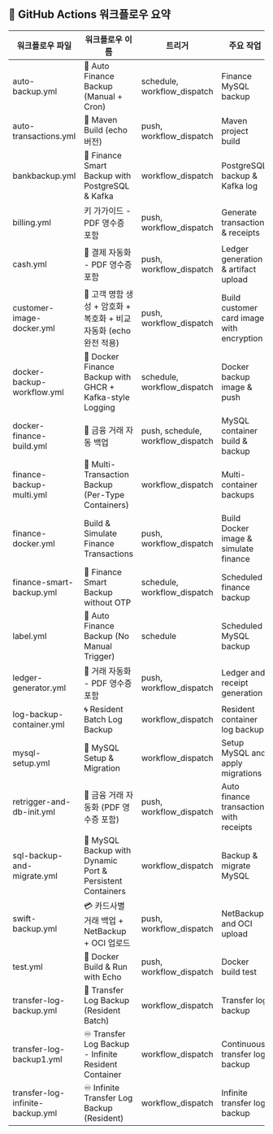 ## 🔧 GitHub Actions 워크플로우 요약

| 워크플로우 파일 | 워크플로우 이름 | 트리거 | 주요 작업 |
|----------------|----------------|--------|-----------|
| auto-backup.yml | 🔁 Auto Finance Backup (Manual + Cron) | schedule, workflow_dispatch | Finance MySQL backup |
| auto-transactions.yml | 🧱 Maven Build (echo 버전) | push, workflow_dispatch | Maven project build |
| bankbackup.yml | 🔄 Finance Smart Backup with PostgreSQL & Kafka | workflow_dispatch | PostgreSQL backup & Kafka log |
| billing.yml | 키 가가이드 - PDF 영수증 포함 | push, workflow_dispatch | Generate transactions & receipts |
| cash.yml | 🧾 결제 자동화 - PDF 영수증 포함 | push, workflow_dispatch | Ledger generation & artifact upload |
| customer-image-docker.yml | 🧾 고객 명함 생성 + 암호화 + 복호화 + 비교 자동화 (echo 완전 적용) | push, workflow_dispatch | Build customer card images with encryption |
| docker-backup-workflow.yml | 🐳 Docker Finance Backup with GHCR + Kafka-style Logging | schedule, workflow_dispatch | Docker backup image & push |
| docker-finance-build.yml | 🔐 금융 거래 자동 백업 | push, schedule, workflow_dispatch | MySQL container build & backup |
| finance-backup-multi.yml | 🧾 Multi-Transaction Backup (Per-Type Containers) | workflow_dispatch | Multi-container backups |
| finance-docker.yml | Build & Simulate Finance Transactions | push, workflow_dispatch | Build Docker image & simulate finance |
| finance-smart-backup.yml | 🔄 Finance Smart Backup without OTP | schedule, workflow_dispatch | Scheduled finance backup |
| label.yml | 🔁 Auto Finance Backup (No Manual Trigger) | schedule | Scheduled MySQL backup |
| ledger-generator.yml | 🦾 거래 자동화 - PDF 영수증 포함 | push, workflow_dispatch | Ledger and receipt generation |
| log-backup-container.yml | 🌀 Resident Batch Log Backup | workflow_dispatch | Resident container log backup |
| mysql-setup.yml | 🐬 MySQL Setup & Migration | workflow_dispatch | Setup MySQL and apply migrations |
| retrigger-and-db-init.yml | 🧾 금융 거래 자동화 (PDF 영수증 포함) | push, workflow_dispatch | Auto finance transactions with receipts |
| sql-backup-and-migrate.yml | 🐬 MySQL Backup with Dynamic Port & Persistent Containers | workflow_dispatch | Backup & migrate MySQL |
| swift-backup.yml | 💳 카드사별 거래 백업 + NetBackup + OCI 업로드 | push, workflow_dispatch | NetBackup and OCI upload |
| test.yml | 🐳 Docker Build & Run with Echo | push, workflow_dispatch | Docker build test |
| transfer-log-backup.yml | 💸 Transfer Log Backup (Resident Batch) | workflow_dispatch | Transfer log backup |
| transfer-log-backup1.yml | ♾️ Transfer Log Backup - Infinite Resident Container | workflow_dispatch | Continuous transfer log backup |
| transfer-log-infinite-backup.yml | ♾️ Infinite Transfer Log Backup (Resident) | workflow_dispatch | Infinite transfer log backup |

